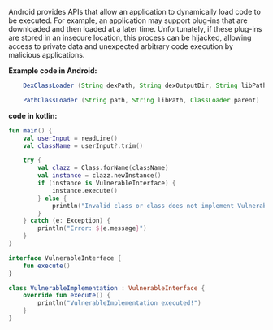 Android provides APIs that allow an application to dynamically load code to be executed. For example, an application may support plug-ins that are downloaded and then loaded at a later time. Unfortunately, if these plug-ins are stored in an insecure location, this process can be hijacked, allowing access to private data and unexpected arbitrary code execution by malicious applications.

**Example code in Android:**

```java
    DexClassLoader (String dexPath, String dexOutputDir, String libPath, ClassLoader parent)
```

```java
    PathClassLoader (String path, String libPath, ClassLoader parent)
```

**code in kotlin:**
```kotlin
fun main() {
    val userInput = readLine()
    val className = userInput?.trim()

    try {
        val clazz = Class.forName(className)
        val instance = clazz.newInstance()
        if (instance is VulnerableInterface) {
            instance.execute()
        } else {
            println("Invalid class or class does not implement VulnerableInterface.")
        }
    } catch (e: Exception) {
        println("Error: ${e.message}")
    }
}

interface VulnerableInterface {
    fun execute()
}

class VulnerableImplementation : VulnerableInterface {
    override fun execute() {
        println("VulnerableImplementation executed!")
    }
}
```